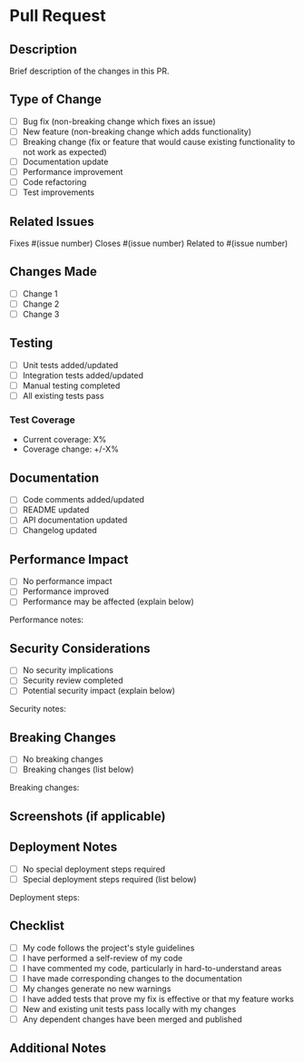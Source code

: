# Pull Request

## Description
Brief description of the changes in this PR.

## Type of Change
- [ ] Bug fix (non-breaking change which fixes an issue)
- [ ] New feature (non-breaking change which adds functionality)
- [ ] Breaking change (fix or feature that would cause existing functionality to not work as expected)
- [ ] Documentation update
- [ ] Performance improvement
- [ ] Code refactoring
- [ ] Test improvements

## Related Issues
Fixes #(issue number)
Closes #(issue number)
Related to #(issue number)

## Changes Made
- [ ] Change 1
- [ ] Change 2
- [ ] Change 3

## Testing
- [ ] Unit tests added/updated
- [ ] Integration tests added/updated
- [ ] Manual testing completed
- [ ] All existing tests pass

### Test Coverage
- Current coverage: X%
- Coverage change: +/-X%

## Documentation
- [ ] Code comments added/updated
- [ ] README updated
- [ ] API documentation updated
- [ ] Changelog updated

## Performance Impact
- [ ] No performance impact
- [ ] Performance improved
- [ ] Performance may be affected (explain below)

Performance notes:
<!-- Describe any performance implications -->

## Security Considerations
- [ ] No security implications
- [ ] Security review completed
- [ ] Potential security impact (explain below)

Security notes:
<!-- Describe any security implications -->

## Breaking Changes
- [ ] No breaking changes
- [ ] Breaking changes (list below)

Breaking changes:
<!-- List any breaking changes and migration steps -->

## Screenshots (if applicable)
<!-- Add screenshots for UI changes -->

## Deployment Notes
- [ ] No special deployment steps required
- [ ] Special deployment steps required (list below)

Deployment steps:
<!-- List any special deployment requirements -->

## Checklist
- [ ] My code follows the project's style guidelines
- [ ] I have performed a self-review of my code
- [ ] I have commented my code, particularly in hard-to-understand areas
- [ ] I have made corresponding changes to the documentation
- [ ] My changes generate no new warnings
- [ ] I have added tests that prove my fix is effective or that my feature works
- [ ] New and existing unit tests pass locally with my changes
- [ ] Any dependent changes have been merged and published

## Additional Notes
<!-- Any additional information that reviewers should know -->